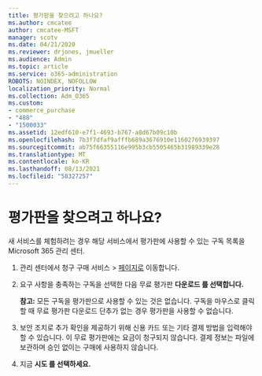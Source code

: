 ```yaml
---
title: 평가판을 찾으려고 하나요?
ms.author: cmcatee
author: cmcatee-MSFT
manager: scotv
ms.date: 04/21/2020
ms.reviewer: drjones, jmueller
ms.audience: Admin
ms.topic: article
ms.service: o365-administration
ROBOTS: NOINDEX, NOFOLLOW
localization_priority: Normal
ms.collection: Adm_O365
ms.custom:
- commerce_purchase
- "488"
- "1500033"
ms.assetid: 12edf610-e7f1-4693-b767-a8d67b09c10b
ms.openlocfilehash: 7b3f7dfaf9afffb689a3676910e1160276939397
ms.sourcegitcommit: ab75f66355116e995b3cb5505465b31989339e28
ms.translationtype: MT
ms.contentlocale: ko-KR
ms.lasthandoff: 08/13/2021
ms.locfileid: "58327257"
---
```

# <a name="trying-to-find-a-trial"></a>평가판을 찾으려고 하나요?

새 서비스를 체험하려는 경우 해당 서비스에서 평가판에 사용할 수 있는 구독 목록을 Microsoft 365 관리 센터.
  
1. 관리 센터에서 청구 구매  서비스 \> [페이지로](https://go.microsoft.com/fwlink/p/?linkid=868433) 이동합니다.

2. 요구 사항을 충족하는 구독을 선택한 다음 무료 평가판 **다운로드 를 선택합니다.**

    **참고:** 모든 구독을 평가판으로 사용할 수 있는 것은 없습니다. 구독을 마우스로 클릭할 때 무료 평가판 다운로드 단추가 없는 경우 평가판을 사용할 수 없습니다. 
  
3. 보안 조치로 추가 확인을 제공하기 위해 신용 카드 또는 기타 결제 방법을 입력해야 할 수 있습니다. 이 무료 평가판에는 요금이 청구되지 않습니다. 결제 정보는 파일에 보관하며 승인 없이는 구매에 사용하지 않습니다.

4. 지금 **시도 를 선택하세요.**